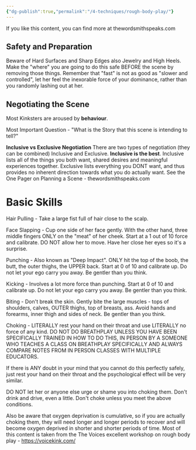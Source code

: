 ```yaml
---
{"dg-publish":true,"permalink":"/4-techniques/rough-body-play/"}
---
```



If you like this content, you can find more at thewordsmithspeaks.com

## Safety and Preparation

Beware of Hard Surfaces and Sharp Edges also Jewelry and High Heels. Make the "where" you are going to do this safe BEFORE the scene by removing those things. Remember that "fast" is not as good as "slower and controlled", let her feel the inexorable force of your dominance, rather than you randomly lashing out at her.

## Negotiating the Scene

Most Kinksters are aroused by **behaviour**.

Most Important Question - "What is the Story that this scene is intending to tell?"

**Inclusive vs Exclusive Negotiation** There are two types of negotiation (they can be combined) Inclusive and Exclusive. **Inclusive is the best**. Inclusive lists all of the things you both want, shared desires and meaningful experiences together. Exclusive lists everything you DONT want, and thus provides no inherent direction towards what you do actually want. See the One Pager on Planning a Scene - thewordsmithspeaks.com

# Basic Skills

Hair Pulling - Take a large fist full of hair close to the scalp.

Face Slapping - Cup one side of her face gently. With the other hand, three middle fingers ONLY on the "meat" of her cheek. Start at a 1 out of 10 force and calibrate. DO NOT allow her to move. Have her close her eyes so it's a surprise.

Punching - Also known as "Deep Impact". ONLY hit the top of the boob, the butt, the outer thighs, the UPPER back.  Start at 0 of 10 and calibrate up. Do not let your ego carry you away.  Be gentler than you think.

Kicking - Involves a lot more force than punching. Start at 0 of 10 and calibrate up. Do not let your ego carry you away. Be gentler than you think.

Biting - Don't break the skin. Gently bite the large muscles - tops of shoulders, calves, OUTER thighs, top of breasts, ass. Avoid hands and forearms, inner thigh and sides of neck. Be gentler than you think.

Choking - LITERALLY rest your hand on their throat and use LITERALLY no force of any kind. DO NOT DO BREATHPLAY UNLESS YOU HAVE BEEN SPECIFICALLY TRAINED IN HOW TO DO THIS, IN PERSON BY A SOMEONE WHO TEACHES A CLASS ON BREATHPLAY SPECIFICALLY AND ALWAYS COMPARE NOTES FROM IN PERSON CLASSES WITH MULTIPLE EDUCATORS.

If there is ANY doubt in your mind that you cannot do this perfectly safely, just rest your hand on their throat and the psychological effect will be very similar.

DO NOT let her or anyone else urge or shame you into choking them. Don't drink and drive, even a little. Don't choke unless you meet the above conditions.

Also be aware that oxygen deprivation is cumulative, so if you are actually choking them, they will need longer and longer periods to recover and will become oxygen deprived in shorter and shorter periods of time. Most of this content is taken from the The Voices excellent workshop on rough body play - https://voicekink.com/


